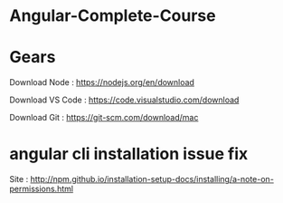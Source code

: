 # Angular-Complete-Course

# Gears

Download Node : https://nodejs.org/en/download

Download VS Code : https://code.visualstudio.com/download

Download Git : https://git-scm.com/download/mac

# angular cli installation issue fix

Site : http://npm.github.io/installation-setup-docs/installing/a-note-on-permissions.html